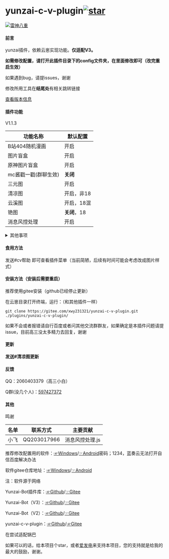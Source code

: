 # yunzai-c-v-plugin<a href='https://gitee.com/xwy231321/yunzai-c-v-plugin/stargazers'><img src='https://gitee.com/xwy231321/yunzai-c-v-plugin/badge/star.svg?theme=dark' alt='star'></img></a>

[![雷神八重](https://gitee.com/xwy231321/cv-plugins-in-resources/raw/master/%E9%9B%B7%E7%A5%9E%E5%85%AB%E9%87%8D.jpg)](https://pixiv.net/i/96839227)

#### 前言

yunzai插件，依赖云崽实现功能。**仅适配V3。**

**如需修改配置，请打开此插件目录下的config文件夹，在里面修改即可（改完重启生效）**

如果遇到bug，请提issues，谢谢

修改所用工具在**结尾处**有相关跳转链接

[查看版本信息](./CHANGELOG.md)

#### 插件功能 

V1.1.3

| 功能名称         | 默认配置      |
|--------------|-----------|
| B站404随机漫画    | 开启        |
| 图片盲盒         | 开启        |
| 原神图片盲盒       | 开启        |
| mc酱戳一戳(群聊生效) | **关闭**    |
| 三元图          | 开启        |
| 清凉图          | 开启，非18    |
| 云溪图          | 开启，18混    |
| 铯图           | **关闭**，18 |
| 消息风控处理       | 开启        |

<details><summary>其他事项</summary>

清凉图（st）和铯图（stplus）私聊将以图片形式发送，群聊将以聊天记录形式发送（图片尺度较大时会裂图），云溪图默认以聊天记录形式发送，均不撤回。

注：群聊中使用时会遇到以下报错

```
发送消息错误:[{"type":"flash","file":"hppts://xxxxxxxxxxxx.com"}]
[ERRO] ApiRejection { code: -70, message: ' 群消息发送失败，可能被风控' }

```
属于**正常情况**。(依然不推荐群聊食用，防内，鬼和t，x检测)

（占用系统资源**极少**，可放心安装）

</details>

#### 食用方法

发送#cv帮助  即可查看插件菜单（当前简陋，后续有时间可能会考虑改成图片样式）

#### 安装方法（安装后需要重启）

推荐使用gitee安装（github已经停止更新）

在云崽目录打开终端，运行：（和其他插件一样）

```
git clone https://gitee.com/xwy231321/yunzai-c-v-plugin.git ./plugins/yunzai-c-v-plugin/

```

如果不会或者报错请自行百度或者问其他交流群群友，如果确定是本插件问题请提issue，目前高三没太多精力去回复，谢谢

#### 更新

**发送#清凉图更新**

#### 反馈

QQ：2060403379（高三小白）

Q群(没几个人)：[597427372](https://jq.qq.com/?_wv=1027&k=rPN5Kmfx)

#### 其他

鸣谢

| 名单      | 联系方式         | 主要贡献    |
|---------|--------------|---------|
| 小飞   | QQ203017966  | 消息风控处理.js |

推荐修改配置用的软件：[☞Windows](https://xwy2.lanzouf.com/ipg2u0im7ybi)/[☞Android](https://xwy2.lanzouf.com/iABUt0im7y8f)密码；1234，蓝奏云无法打开自信百度解决办法

软件gitee仓库地址：[☞Windows](https://gitee.com/xwy231321/cv-plugins-in-resources/blob/master/PC%E7%AB%AF%E4%BA%91%E5%B4%BDjs%E6%8F%92%E4%BB%B6%E7%BC%96%E8%BE%91%E5%99%A8.rar)/[☞Android](https://gitee.com/xwy231321/cv-plugins-in-resources/blob/master/NMM_1.12.6.apk)

注：软件源于网络

Yunzai-Bot插件库：[☞Github](https://github.com/yhArcadia/Yunzai-Bot-plugins-index)/[☞Gitee](https://gitee.com/yhArcadia/Yunzai-Bot-plugins-index)

Yunzai-Bot（V3）：[☞Github](https://github.com/Le-niao/Yunzai-Bot)/[☞Gitee](https://gitee.com/Le-niao/Yunzai-Bot) 

Yunzai-Bot（V2）：[☞Github](https://github.com/yoimiya-kokomi/Yunzai-Bot)/[☞Gitee](https://gitee.com/yoimiya-kokomi/Yunzai-Bot) 

yunzai-c-v-plugin：[☞Github](https://github.com/xwy231321/yunzai-c-v-plugin)/[☞Gitee](https://gitee.com/xwy231321/yunzai-c-v-plugin)

在尝试适配锅巴

如果可以的话，给本项目个star，或者[爱发电](https://afdian.net/a/yunzai-c-v-plugin)来支持本项目，您的支持就是给我的最大的鼓励，谢谢。